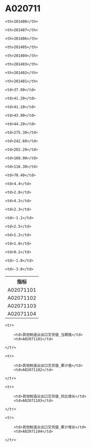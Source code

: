 A020711
======


<table>

<tr>
    <th>指标</th>
    
    <th>201408</th>
    
    <th>201407</th>
    
    <th>201406</th>
    
    <th>201405</th>
    
    <th>201404</th>
    
    <th>201403</th>
    
    <th>201402</th>
    
    <th>201401</th>
    
</tr>


<tr>
    <td>A02071101</td>
    
    <td>37.90</td>
    
    <td>41.20</td>
    
    <td>41.10</td>
    
    <td>43.90</td>
    
    <td>44.20</td>
    

</tr>

<tr>
    <td>A02071102</td>
    
    <td>275.30</td>
    
    <td>242.60</td>
    
    <td>202.20</td>
    
    <td>160.90</td>
    
    <td>116.30</td>
    
    <td>70.40</td>
    

</tr>

<tr>
    <td>A02071103</td>
    
    <td>4.4</td>
    
    <td>2.8</td>
    
    <td>4.2</td>
    
    <td>2.3</td>
    
    <td>-1.1</td>
    

</tr>

<tr>
    <td>A02071104</td>
    
    <td>2.5</td>
    
    <td>1.2</td>
    
    <td>1.8</td>
    
    <td>0.2</td>
    
    <td>-1.0</td>
    
    <td>-3.0</td>
    

</tr>


</table>

<table>
    
    <tr>

        <td>其他制造业出口交货值_当期值</td>
        <td>A02071101</td>

    </tr>
    
    <tr>

        <td>其他制造业出口交货值_累计值</td>
        <td>A02071102</td>

    </tr>
    
    <tr>

        <td>其他制造业出口交货值_同比增长</td>
        <td>A02071103</td>

    </tr>
    
    <tr>

        <td>其他制造业出口交货值_累计增长</td>
        <td>A02071104</td>

    </tr>
    
</table>